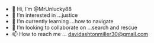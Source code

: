 - 👋 Hi, I’m @MrUnlucky88
- 👀 I’m interested in ...justice
- 🌱 I’m currently learning ...how to navigate
- 💞️ I’m looking to collaborate on ...search and rescue
- 📫 How to reach me ... davidashtonmiller30@gmail.com

<!---
MrUnlucky88/MrUnlucky88 is a ✨ special ✨ repository because its `README.md` (this file) appears on your GitHub profile.
You can click the Preview link to take a look at your changes.
--->
